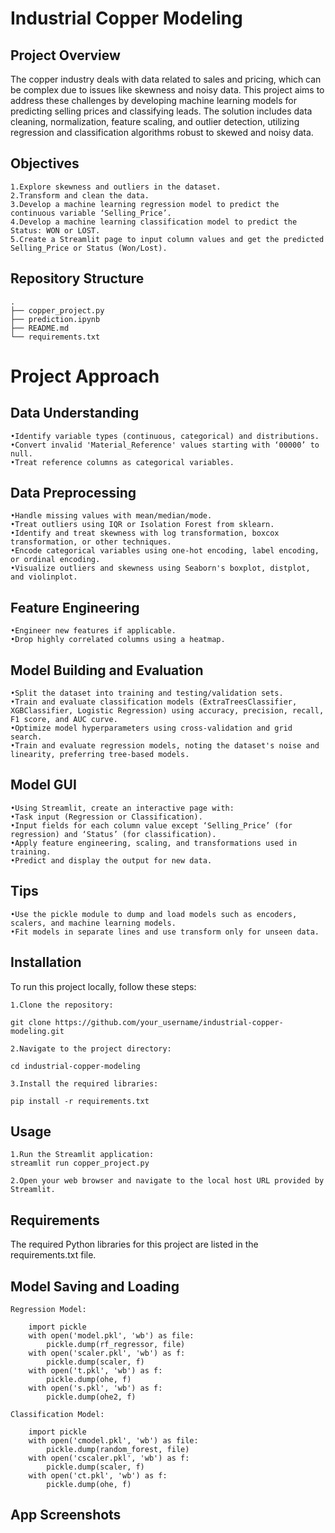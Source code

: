 # Industrial Copper Modeling

## Project Overview
The copper industry deals with data related to sales and pricing, which can be complex due to issues like skewness and noisy data. This project aims to address these challenges by developing machine learning models for predicting selling prices and classifying leads. The solution includes data cleaning, normalization, feature scaling, and outlier detection, utilizing regression and classification algorithms robust to skewed and noisy data.

## Objectives

    1.Explore skewness and outliers in the dataset.
    2.Transform and clean the data.
    3.Develop a machine learning regression model to predict the continuous variable ‘Selling_Price’.
    4.Develop a machine learning classification model to predict the Status: WON or LOST.
    5.Create a Streamlit page to input column values and get the predicted Selling_Price or Status (Won/Lost).


## Repository Structure

    .
    ├── copper_project.py
    ├── prediction.ipynb
    ├── README.md
    └── requirements.txt
    

# Project Approach

## Data Understanding

    •Identify variable types (continuous, categorical) and distributions.
    •Convert invalid 'Material_Reference' values starting with ‘00000’ to null.
    •Treat reference columns as categorical variables.

## Data Preprocessing

    •Handle missing values with mean/median/mode.
    •Treat outliers using IQR or Isolation Forest from sklearn.
    •Identify and treat skewness with log transformation, boxcox transformation, or other techniques.
    •Encode categorical variables using one-hot encoding, label encoding, or ordinal encoding.
    •Visualize outliers and skewness using Seaborn's boxplot, distplot, and violinplot.

## Feature Engineering

    •Engineer new features if applicable.
    •Drop highly correlated columns using a heatmap.

## Model Building and Evaluation

    •Split the dataset into training and testing/validation sets.
    •Train and evaluate classification models (ExtraTreesClassifier, XGBClassifier, Logistic Regression) using accuracy, precision, recall, F1 score, and AUC curve.
    •Optimize model hyperparameters using cross-validation and grid search.
    •Train and evaluate regression models, noting the dataset's noise and linearity, preferring tree-based models.

## Model GUI

    •Using Streamlit, create an interactive page with:
    •Task input (Regression or Classification).
    •Input fields for each column value except ‘Selling_Price’ (for regression) and ‘Status’ (for classification).
    •Apply feature engineering, scaling, and transformations used in training.
    •Predict and display the output for new data.

## Tips

    •Use the pickle module to dump and load models such as encoders, scalers, and machine learning models.
    •Fit models in separate lines and use transform only for unseen data.


## Installation

To run this project locally, follow these steps:

    1.Clone the repository:
    
    git clone https://github.com/your_username/industrial-copper-modeling.git
    
    2.Navigate to the project directory:
    
    cd industrial-copper-modeling
    
    3.Install the required libraries:
    
    pip install -r requirements.txt


## Usage

    1.Run the Streamlit application:
    streamlit run copper_project.py
    
    2.Open your web browser and navigate to the local host URL provided by Streamlit.
    
    

## Requirements

The required Python libraries for this project are listed in the requirements.txt file.



## Model Saving and Loading

    Regression Model:
    
        import pickle
        with open('model.pkl', 'wb') as file:
            pickle.dump(rf_regressor, file)
        with open('scaler.pkl', 'wb') as f:
            pickle.dump(scaler, f)
        with open('t.pkl', 'wb') as f:
            pickle.dump(ohe, f)
        with open('s.pkl', 'wb') as f:
            pickle.dump(ohe2, f)
    
    Classification Model:
    
        import pickle
        with open('cmodel.pkl', 'wb') as file:
            pickle.dump(random_forest, file)
        with open('cscaler.pkl', 'wb') as f:
            pickle.dump(scaler, f)
        with open('ct.pkl', 'wb') as f:
            pickle.dump(ohe, f)


## App Screenshots



